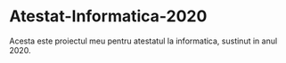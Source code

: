 # Atestat-Informatica-2020

Acesta este proiectul meu pentru atestatul la informatica, sustinut in anul 2020.
